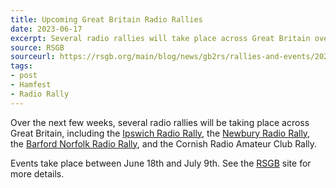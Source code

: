 ```yaml
---
title: Upcoming Great Britain Radio Rallies
date: 2023-06-17
excerpt: Several radio rallies will take place across Great Britain over the next few weeks.
source: RSGB
sourceurl: https://rsgb.org/main/blog/news/gb2rs/rallies-and-events/2023/06/16/rallies-and-events-news-18-june-2023/
tags:
- post
- Hamfest
- Radio Rally
---
```

Over the next few weeks, several radio rallies will be taking place across Great Britain, including the [Ipswich Radio Rally](http://eswr.org.uk/), the [Newbury Radio Rally](http://nadars.org.uk/), the [Barford Norfolk Radio Rally](https://norfolkamateurradio.org/), and the Cornish Radio Amateur Club Rally.

Events take place between June 18th and July 9th. See the [RSGB](https://rsgb.org/main/blog/news/gb2rs/rallies-and-events/2023/06/16/rallies-and-events-news-18-june-2023/) site for more details.